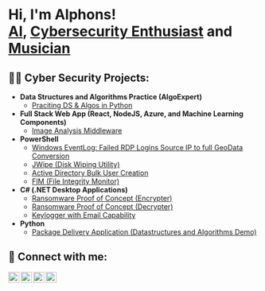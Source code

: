<h1>Hi, I'm Alphons! <br/><a href="https://github.com/alphonsjaison">AI</a>, <a href="https://www.linkedin.com/in/alphonsjaison/">Cybersecurity 
Enthusiast</a> and <a href="https://www.youtube.com/c/alphonsjaisonmusic">Musician</a></h1>

<h2>👨‍💻 Cyber Security Projects:</h2>

- <b>Data Structures and Algorithms Practice (AlgoExpert)</b>
  - [Praciting DS & Algos in Python](https://github.com/joshmadakor1/Algorithms-Practice)
- <b>Full Stack Web App (React, NodeJS, Azure, and Machine Learning Components)</b>
  - [Image Analysis Middleware](https://github.com/joshmadakor1/4chan-Image-Analysis-Middleware-C964) <b><i></b></i>
- <b>PowerShell</b>
  - [Windows EventLog: Failed RDP Logins Source IP to full GeoData Conversion](https://github.com/joshmadakor1/Sentinel-Lab)
  - [JWipe (Disk Wiping Utility)](https://github.com/joshmadakor1/Jwipe.PowerShell)
  - [Active Directory Bulk User Creation](https://github.com/joshmadakor1/AD_PS)
  - [FIM (File Integrity Monitor)](https://github.com/joshmadakor1/PowerShell-Integrity-FIM)
- <b>C# (.NET Desktop Applications)</b>
  - [Ransomware Proof of Concept (Encrypter)](https://github.com/joshmadakor1/EncrypterPOC)
  - [Ransomware Proof of Concept (Decrypter)](https://github.com/joshmadakor1/DecrypterPOC)
  - [Keylogger with Email Capability](https://github.com/joshmadakor1/Key-Logger-With-Email)
- <b>Python</b>
  - [Package Delivery Application (Datastructures and Algorithms Demo)](https://github.com/joshmadakor1/Package-Delivery-Pathfinding-Algorithm)

<h2> 🤳 Connect with me:</h2>

[<img align="left" alt="AlphonsJaison | YouTube" width="22px" src="https://cdn.jsdelivr.net/npm/simple-icons@v3/icons/youtube.svg" />][youtube]
[<img align="left" alt="AlphonsJaison | Twitter" width="22px" src="https://cdn.jsdelivr.net/npm/simple-icons@v3/icons/twitter.svg" />][twitter]
[<img align="left" alt="AlphonsJaison | LinkedIn" width="22px" src="https://cdn.jsdelivr.net/npm/simple-icons@v3/icons/linkedin.svg" />][linkedin]
[<img align="left" alt="AlphonsJaison | Instagram" width="22px" src="https://cdn.jsdelivr.net/npm/simple-icons@v3/icons/instagram.svg" />][instagram]

[twitter]: https://twitter.com/alphonsjaison
[youtube]: https://www.youtube.com/c/alphonsjaisonmusic
[instagram]: https://www.instagram.com/alphonsjaisonmusic/
[linkedin]: https://linkedin.com/in/alphonsjaison

